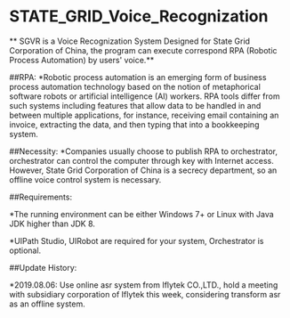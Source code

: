 # STATE_GRID_Voice_Recognization

** SGVR is a Voice Recognization System Designed for State Grid Corporation of China, the program can execute correspond RPA (Robotic Process Automation) by users' voice.**

##RPA: 
*Robotic process automation is an emerging form of business process automation technology based on the notion of metaphorical software robots or artificial intelligence (AI) workers. RPA tools differ from such systems including features that allow data to be handled in and between multiple applications, for instance, receiving email containing an invoice, extracting the data, and then typing that into a bookkeeping system. 

##Necessity:
*Companies usually choose to publish RPA to orchestrator, orchestrator can control the computer through key with Internet access. However, State Grid Corporation of China is a secrecy department, so an offline voice control system is necessary. 


##Requirements:

*The running environment can be either Windows 7+ or Linux with Java JDK higher than JDK 8. 

*UIPath Studio, UIRobot are required for your system, Orchestrator is optional.

##Update History:

*2019.08.06: Use online asr system from Iflytek CO.,LTD., hold a meeting with subsidiary corporation of Iflytek this week, considering transform asr as an offline system.

